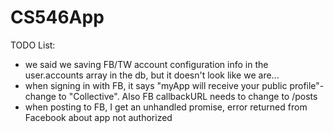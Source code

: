 # CS546App

TODO List:
* we said we saving FB/TW account configuration info in the user.accounts array in the db, but it doesn't look like we are...
* when signing in with FB, it says "myApp will receive your public profile"- change to "Collective". Also FB callbackURL needs to change to /posts
* when posting to FB, I get an unhandled promise, error returned from Facebook about app not authorized

